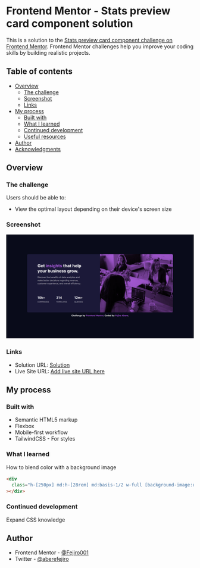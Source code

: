 # Frontend Mentor - Stats preview card component solution

This is a solution to the [Stats preview card component challenge on Frontend Mentor](https://www.frontendmentor.io/challenges/stats-preview-card-component-8JqbgoU62). Frontend Mentor challenges help you improve your coding skills by building realistic projects.

## Table of contents

- [Overview](#overview)
  - [The challenge](#the-challenge)
  - [Screenshot](#screenshot)
  - [Links](#links)
- [My process](#my-process)
  - [Built with](#built-with)
  - [What I learned](#what-i-learned)
  - [Continued development](#continued-development)
  - [Useful resources](#useful-resources)
- [Author](#author)
- [Acknowledgments](#acknowledgments)

## Overview

### The challenge

Users should be able to:

- View the optimal layout depending on their device's screen size

### Screenshot

![](./design/screenshot.png)

### Links

- Solution URL: [Solution]()
- Live Site URL: [Add live site URL here](https://fejiro001.github.io/stats-preview-card-component-main/)

## My process

### Built with

- Semantic HTML5 markup
- Flexbox
- Mobile-first workflow
- TailwindCSS - For styles

### What I learned

How to blend color with a background image

```html
<div
  class="h-[250px] md:h-[28rem] md:basis-1/2 w-full [background-image:url('../assets/images/image-header-mobile.webp')] min-[768px]:[background-image:url('../assets/images/image-header-desktop.webp')] bg-no-repeat bg-center bg-cover bg-blend-multiply bg-accent"
></div>
```

### Continued development

Expand CSS knowledge

## Author

- Frontend Mentor - [@Fejiro001](https://www.frontendmentor.io/profile/Fejiro001)
- Twitter - [@aberefejiro](https://www.twitter.com/aberefejiro)
